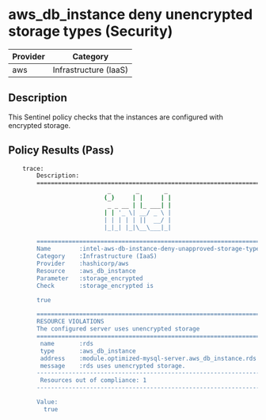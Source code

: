 # aws_db_instance deny unencrypted storage types (Security)

| Provider            | Category                 |
|---------------------|--------------------------|
| aws                 | Infrastructure (IaaS)    |

## Description

This Sentinel policy checks that the instances are configured with encrypted storage.

## Policy Results (Pass)

```bash
    trace:
        Description:
        ========================================================================
                            _       _       _
                           (_)     | |     | |
                            _ _ __ | |_ ___| |
                           | | '_ \| __/ _ \ |
                           | | | | | ||  __/ |
                           |_|_| |_|\__\___|_|

        ========================================================================
        Name        :intel-aws-db-instance-deny-unapproved-storage-types.sentinel
        Category    :Infrastructure (IaaS)
        Provider    :hashicorp/aws
        Resource    :aws_db_instance
        Parameter   :storage_encrypted
        Check       :storage_encrypted is

        true

        ========================================================================
        RESOURCE VIOLATIONS
        The configured server uses unencrypted storage
        ========================================================================
         name       :rds
         type       :aws_db_instance
         address    :module.optimized-mysql-server.aws_db_instance.rds
         message    :rds uses unencrypted storage.
        ------------------------------------------------------------------------
         Resources out of compliance: 1
        ------------------------------------------------------------------------

        Value:
          true
```
